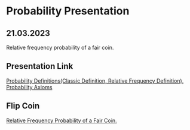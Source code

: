 
# Probability Presentation

## 21.03.2023

Relative frequency probability of a fair coin.

## Presentation Link
[Probability Definitions(Classic Definition, Relative Frequency Definition), Probability Axioms][presentation]

[presentation]: https://prezi.com/view/i7O74Tbua2WM3Lf9LflC/ "21.03.2023 / Burak Erden - Probability Presentation"

## Flip Coin

[Relative Frequency Probability of a Fair Coin.][coin]

[coin]: https://begithubrepo.github.io/probability-source/flip.html "Flip Coin"
